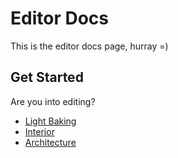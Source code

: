 # Editor Docs

This is the editor docs page, hurray =)

## Get Started

Are you into editing?
* [Light Baking](light-baking.md)
* [Interior](interior.md)
* [Architecture](architecture.md)